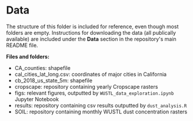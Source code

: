 # Data 


The structure of this folder is included for reference, even though most folders are empty. Instructions for downloading the data (all publically available) are included under the **Data** section in the repository's main README file.

**Files and folders:** 
 - CA_counties: shapefile
 - cal_cities_lat_long.csv: coordinates of major cities in California
 - cb_2018_us_state_5m: shapefile 
 - cropscape: repository containing yearly Cropscape rasters 
 - figs: relevant figures, outputted by `WUSTL_data_exploration.ipynb` Jupyter Notebook
 - results: repository containing csv results outputted by `dust_analysis.R`
 - SOIL: repository containing monthly WUSTL dust concentration rasters
